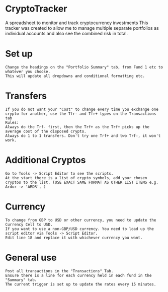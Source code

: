 # CryptoTracker
A spreadsheet to monitor and track cryptocurrency investments
This tracker was created to allow me to manage multiple separate portfolios as individual accounts and also see the combined risk in total.		
# Set up		
	Change the headings on the "Portfolio Summary" tab, from Fund 1 etc to whatever you choose.	
	This will update all dropdowns and conditional formatting etc.	
		
# Transfers
	If you do not want your "Cost" to change every time you exchange one crypto for another, use the Tfr- and Tfr+ types on the Transactions tab	
	Rules:	
	Always do the Trf- first, then the Trf+ as the Trf+ picks up the average cost of the disposed crypto.	
	Always do 1 to 1 transfers. Don't try one Trf+ and two Trf-, it won't work.	
		
# Additional Cryptos
	Go to Tools -> Script Editor to see the scripts.	
	At the start there is a list of crypto symbols, add your chosen cryptos to the list. (USE EXACT SAME FORMAT AS OTHER LIST ITEMS e.g. Ardor -> 'ARDR', )	
		
# Currency
	To change from GBP to USD or other currency, you need to update the Currency Cell to USD.	
	If you want to use a non-GBP/USD currency. You need to load up the script editor via Tools -> Script Editor.	
	Edit line 18 and replace it with whichever currency you want.	
		
# General use
	Post all transactions in the "Transactions" Tab.	
	Ensure there is a line for each currency held in each fund in the "Summary" tab.	
	The current trigger is set up to update the rates every 15 minutes.	

